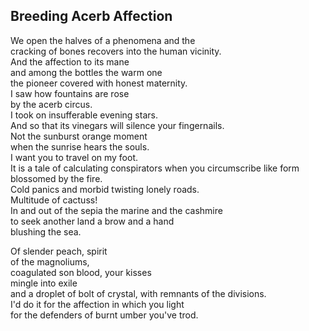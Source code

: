 Breeding Acerb Affection
------------------------
We open the halves of a phenomena and the  
cracking of bones recovers into the human vicinity.  
And the affection to its mane  
and among the bottles the warm one  
the pioneer covered with honest maternity.  
I saw how fountains are rose  
by the acerb circus.  
I took on insufferable evening stars.  
And so that its vinegars will silence your fingernails.  
Not the sunburst orange moment  
when the sunrise hears the souls.  
I want you to travel on my foot.  
It is a tale of calculating conspirators when you circumscribe like form blossomed by the fire.  
Cold panics and morbid twisting lonely roads.  
Multitude of cactuss!  
In and out of the sepia the marine and the cashmire  
to seek another land a brow and a hand  
blushing the sea.  
  
Of slender peach, spirit  
of the magnoliums,  
coagulated son blood, your kisses  
mingle into exile  
and a droplet of bolt of crystal, with remnants of the divisions.  
I'd do it for the affection in which you light  
for the defenders of burnt umber you've trod.  
